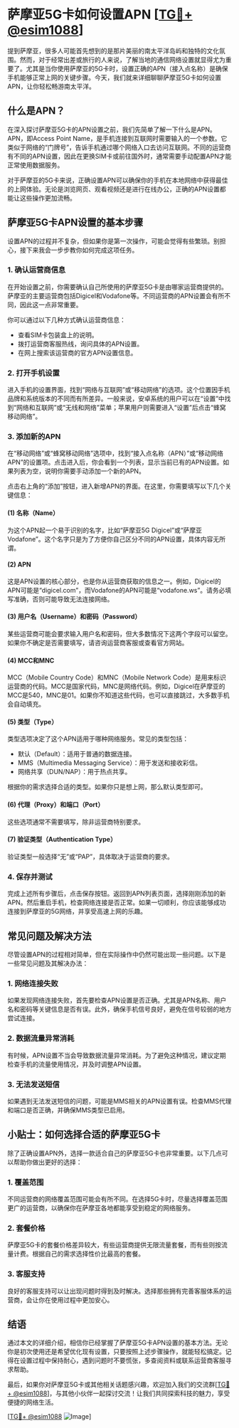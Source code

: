 # 萨摩亚5G卡如何设置APN [[TG💪+ @esim1088](https://t.me/s/esim1088)]

提到萨摩亚，很多人可能首先想到的是那片美丽的南太平洋岛屿和独特的文化氛围。然而，对于经常出差或旅行的人来说，了解当地的通信网络设置就显得尤为重要了。尤其是当你使用萨摩亚的5G卡时，设置正确的APN（接入点名称）是确保手机能够正常上网的关键步骤。今天，我们就来详细聊聊萨摩亚5G卡如何设置APN，让你轻松畅游南太平洋。

## 什么是APN？

在深入探讨萨摩亚5G卡的APN设置之前，我们先简单了解一下什么是APN。APN，即Access Point Name，是手机连接到互联网时需要输入的一个参数。它类似于网络的“门牌号”，告诉手机通过哪个网络入口去访问互联网。不同的运营商有不同的APN设置，因此在更换SIM卡或前往国外时，通常需要手动配置APN才能正常使用数据服务。

对于萨摩亚的5G卡来说，正确设置APN可以确保你的手机在本地网络中获得最佳的上网体验。无论是浏览网页、观看视频还是进行在线办公，正确的APN设置都能让这些操作更加流畅。

## 萨摩亚5G卡APN设置的基本步骤

设置APN的过程并不复杂，但如果你是第一次操作，可能会觉得有些繁琐。别担心，接下来我会一步步教你如何完成这项任务。

### 1. 确认运营商信息

在开始设置之前，你需要确认自己所使用的萨摩亚5G卡是由哪家运营商提供的。萨摩亚的主要运营商包括Digicel和Vodafone等。不同运营商的APN设置会有所不同，因此这一点非常重要。

你可以通过以下几种方式确认运营商信息：
- 查看SIM卡包装盒上的说明。
- 拨打运营商客服热线，询问具体的APN设置。
- 在网上搜索该运营商的官方APN设置信息。

### 2. 打开手机设置

进入手机的设置界面，找到“网络与互联网”或“移动网络”的选项。这个位置因手机品牌和系统版本的不同而有所差异。一般来说，安卓系统的用户可以在“设置”中找到“网络和互联网”或“无线和网络”菜单；苹果用户则需要进入“设置”后点击“蜂窝移动网络”。

### 3. 添加新的APN

在“移动网络”或“蜂窝移动网络”选项中，找到“接入点名称（APN）”或“移动网络APN”的设置项。点击进入后，你会看到一个列表，显示当前已有的APN设置。如果列表为空，说明你需要手动添加一个新的APN。

点击右上角的“添加”按钮，进入新增APN的界面。在这里，你需要填写以下几个关键信息：

#### (1) 名称（Name）
为这个APN起一个易于识别的名字，比如“萨摩亚5G Digicel”或“萨摩亚Vodafone”。这个名字只是为了方便你自己区分不同的APN设置，具体内容无所谓。

#### (2) APN
这是APN设置的核心部分，也是你从运营商获取的信息之一。例如，Digicel的APN可能是“digicel.com”，而Vodafone的APN可能是“vodafone.ws”。请务必填写准确，否则可能导致无法连接网络。

#### (3) 用户名（Username）和密码（Password）
某些运营商可能会要求输入用户名和密码，但大多数情况下这两个字段可以留空。如果你不确定是否需要填写，请咨询运营商客服或查看官方网站。

#### (4) MCC和MNC
MCC（Mobile Country Code）和MNC（Mobile Network Code）是用来标识运营商的代码。MCC是国家代码，MNC是网络代码。例如，Digicel在萨摩亚的MCC是540，MNC是01。如果你不知道这些代码，也可以直接跳过，大多数手机会自动填充。

#### (5) 类型（Type）
类型选项决定了这个APN适用于哪种网络服务。常见的类型包括：
- 默认（Default）：适用于普通的数据连接。
- MMS（Multimedia Messaging Service）：用于发送和接收彩信。
- 网络共享（DUN/NAP）：用于热点共享。

根据你的需求选择合适的类型。如果你只是想上网，那么默认类型即可。

#### (6) 代理（Proxy）和端口（Port）
这些选项通常不需要填写，除非运营商特别要求。

#### (7) 验证类型（Authentication Type）
验证类型一般选择“无”或“PAP”，具体取决于运营商的要求。

### 4. 保存并测试

完成上述所有步骤后，点击保存按钮。返回到APN列表页面，选择刚刚添加的新APN。然后重启手机，检查网络连接是否正常。如果一切顺利，你应该能够成功连接到萨摩亚的5G网络，并享受高速上网的乐趣。

## 常见问题及解决方法

尽管设置APN的过程相对简单，但在实际操作中仍然可能出现一些问题。以下是一些常见问题及其解决办法：

### 1. 网络连接失败

如果发现网络连接失败，首先要检查APN设置是否正确。尤其是APN名称、用户名和密码等关键信息是否有误。此外，确保手机信号良好，避免在信号较弱的地方尝试连接。

### 2. 数据流量异常消耗

有时候，APN设置不当会导致数据流量异常消耗。为了避免这种情况，建议定期检查手机的流量使用情况，并及时调整APN设置。

### 3. 无法发送短信

如果遇到无法发送短信的问题，可能是MMS相关的APN设置有误。检查MMS代理和端口是否正确，并确保MMS类型已启用。

## 小贴士：如何选择合适的萨摩亚5G卡

除了正确设置APN外，选择一款适合自己的萨摩亚5G卡也非常重要。以下几点可以帮助你做出更好的选择：

### 1. 覆盖范围

不同运营商的网络覆盖范围可能会有所不同。在选择5G卡时，尽量选择覆盖范围更广的运营商，以确保你在萨摩亚各地都能享受到稳定的网络服务。

### 2. 套餐价格

萨摩亚5G卡的套餐价格差异较大，有些运营商提供无限流量套餐，而有些则按流量计费。根据自己的需求选择性价比最高的套餐。

### 3. 客服支持

良好的客服支持可以让出现问题时得到及时解决。选择那些拥有完善客服体系的运营商，会让你在使用过程中更加安心。

## 结语

通过本文的详细介绍，相信你已经掌握了萨摩亚5G卡APN设置的基本方法。无论你是初次使用还是希望优化现有设置，只要按照上述步骤操作，就能轻松搞定。记得在设置过程中保持耐心，遇到问题时不要慌张，多查阅资料或联系运营商客服寻求帮助。

最后，如果你对萨摩亚5G卡或其他相关话题感兴趣，欢迎加入我们的交流群[[TG💪+ @esim1088](https://t.me/s/esim1088)]，与其他小伙伴一起探讨交流！让我们共同探索科技的魅力，享受便捷的网络生活。

[[TG💪+ @esim1088](https://t.me/s/esim1088) ![Image](https://i.postimg.cc/4NQfJmqS/Snipaste-2025-05-13-00-14-12.png)]